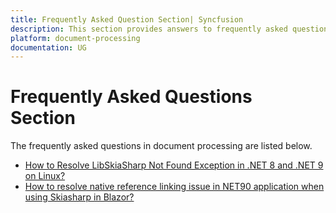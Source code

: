 ```yaml
---
title: Frequently Asked Question Section| Syncfusion
description: This section provides answers to frequently asked questions related to document processing using Syncfusion libraries.
platform: document-processing
documentation: UG
---
```


# Frequently Asked Questions Section  

The frequently asked questions in document processing are listed below.

* [How to Resolve LibSkiaSharp Not Found Exception in .NET 8 and .NET 9 on Linux?](faq/how-to-resolve-libskiasharp-not-found-exception-in-net8-and-net9-on-linux)
* [How to resolve native reference linking issue in NET90 application when using Skiasharp in Blazor?](faq/how-to-resolve-native-reference-linking-issue-in-net90-application-when-using-skiasharp-in-blazor)
